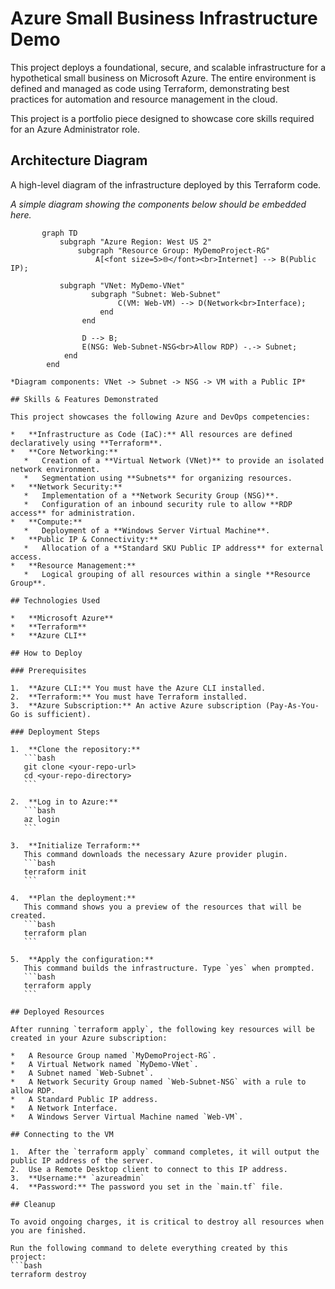 
# Azure Small Business Infrastructure Demo

This project deploys a foundational, secure, and scalable infrastructure for a hypothetical small business on Microsoft Azure. The entire environment is defined and managed as code using Terraform, demonstrating best practices for automation and resource management in the cloud.

This project is a portfolio piece designed to showcase core skills required for an Azure Administrator role.

## Architecture Diagram

A high-level diagram of the infrastructure deployed by this Terraform code.

*A simple diagram showing the components below should be embedded here.*

 ```mermaid
        graph TD
            subgraph "Azure Region: West US 2"
                subgraph "Resource Group: MyDemoProject-RG"
                    A[<font size=5>🌐</font><br>Internet] --> B(Public IP);
    
            subgraph "VNet: MyDemo-VNet"
                   subgraph "Subnet: Web-Subnet"
                         C(VM: Web-VM) --> D(Network<br>Interface);
                     end
                 end

                 D --> B;
                 E(NSG: Web-Subnet-NSG<br>Allow RDP) -.-> Subnet;
             end
         end

*Diagram components: VNet -> Subnet -> NSG -> VM with a Public IP*

## Skills & Features Demonstrated

This project showcases the following Azure and DevOps competencies:

*   **Infrastructure as Code (IaC):** All resources are defined declaratively using **Terraform**.
*   **Core Networking:**
    *   Creation of a **Virtual Network (VNet)** to provide an isolated network environment.
    *   Segmentation using **Subnets** for organizing resources.
*   **Network Security:**
    *   Implementation of a **Network Security Group (NSG)**.
    *   Configuration of an inbound security rule to allow **RDP access** for administration.
*   **Compute:**
    *   Deployment of a **Windows Server Virtual Machine**.
*   **Public IP & Connectivity:**
    *   Allocation of a **Standard SKU Public IP address** for external access.
*   **Resource Management:**
    *   Logical grouping of all resources within a single **Resource Group**.

## Technologies Used

*   **Microsoft Azure**
*   **Terraform**
*   **Azure CLI**

## How to Deploy

### Prerequisites

1.  **Azure CLI:** You must have the Azure CLI installed.
2.  **Terraform:** You must have Terraform installed.
3.  **Azure Subscription:** An active Azure subscription (Pay-As-You-Go is sufficient).

### Deployment Steps

1.  **Clone the repository:**
    ```bash
    git clone <your-repo-url>
    cd <your-repo-directory>
    ```

2.  **Log in to Azure:**
    ```bash
    az login
    ```

3.  **Initialize Terraform:**
    This command downloads the necessary Azure provider plugin.
    ```bash
    terraform init
    ```

4.  **Plan the deployment:**
    This command shows you a preview of the resources that will be created.
    ```bash
    terraform plan
    ```

5.  **Apply the configuration:**
    This command builds the infrastructure. Type `yes` when prompted.
    ```bash
    terraform apply
    ```

## Deployed Resources

After running `terraform apply`, the following key resources will be created in your Azure subscription:

*   A Resource Group named `MyDemoProject-RG`.
*   A Virtual Network named `MyDemo-VNet`.
*   A Subnet named `Web-Subnet`.
*   A Network Security Group named `Web-Subnet-NSG` with a rule to allow RDP.
*   A Standard Public IP address.
*   A Network Interface.
*   A Windows Server Virtual Machine named `Web-VM`.

## Connecting to the VM

1.  After the `terraform apply` command completes, it will output the public IP address of the server.
2.  Use a Remote Desktop client to connect to this IP address.
3.  **Username:** `azureadmin`
4.  **Password:** The password you set in the `main.tf` file.

## Cleanup

To avoid ongoing charges, it is critical to destroy all resources when you are finished.

Run the following command to delete everything created by this project:
```bash
terraform destroy
```
